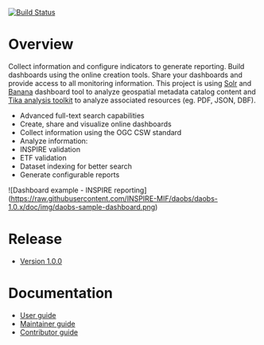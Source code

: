 

[![Build Status](https://travis-ci.org/INSPIRE-MIF/daobs.svg?branch=daobs-1.0.x)](https://travis-ci.org/INSPIRE-MIF/daobs)


# Overview

Collect information and configure indicators to generate reporting. Build dashboards 
using the online creation tools. Share your dashboards and provide access to all 
monitoring information. This project is using [Solr](http://lucene.apache.org/solr/) and 
[Banana](https://github.com/LucidWorks/banana) dashboard tool to analyze geospatial metadata 
catalog content and [Tika analysis toolkit](https://tika.apache.org/) to analyze 
associated resources (eg. PDF, JSON, DBF).


* Advanced full-text search capabilities
* Create, share and visualize online dashboards
* Collect information using the OGC CSW standard
* Analyze information:
 * INSPIRE validation
 * ETF validation
 * Dataset indexing for better search
* Generate configurable reports


![Dashboard example - INSPIRE reporting]
(https://raw.githubusercontent.com/INSPIRE-MIF/daobs/daobs-1.0.x/doc/img/daobs-sample-dashboard.png)


# Release

* [Version 1.0.0](https://github.com/INSPIRE-MIF/daobs/releases/tag/v1.0.0)

# Documentation

* [User guide](doc/USER-GUIDE.md)
* [Maintainer guide](doc/MAINTAINER-GUIDE.md)
* [Contributor guide](doc/CONTRIBUTOR-GUIDE.md)

